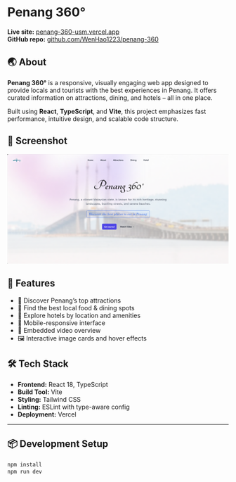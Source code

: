 # Penang 360°

**Live site:** [penang-360-usm.vercel.app](https://penang-360-usm.vercel.app/)  
**GitHub repo:** [github.com/WenHao1223/penang-360](https://github.com/WenHao1223/penang-360)

## 🌏 About

**Penang 360°** is a responsive, visually engaging web app designed to provide locals and tourists with the best experiences in Penang. It offers curated information on attractions, dining, and hotels – all in one place.

Built using **React**, **TypeScript**, and **Vite**, this project emphasizes fast performance, intuitive design, and scalable code structure.

## 📸 Screenshot
![Website Screenshot](public/assets/images/screenshots.png)

## 🚀 Features

- 📍 Discover Penang’s top attractions
- 🍜 Find the best local food & dining spots
- 🏨 Explore hotels by location and amenities
- 📱 Mobile-responsive interface
- 🎥 Embedded video overview
- 🖼️ Interactive image cards and hover effects



## 🛠️ Tech Stack

- **Frontend:** React 18, TypeScript
- **Build Tool:** Vite
- **Styling:** Tailwind CSS
- **Linting:** ESLint with type-aware config
- **Deployment:** Vercel

---

## 📦 Development Setup

```bash
npm install
npm run dev
